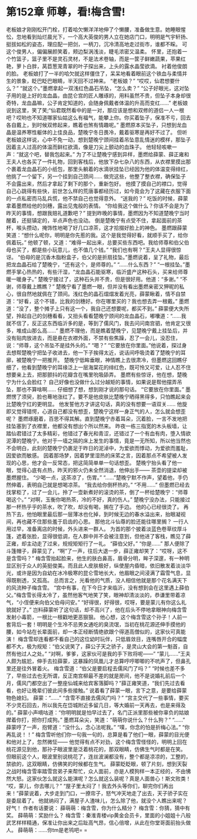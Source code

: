 # 第152章 师尊，看!梅含雪!
老板娘才刚刚松开门栓，打着哈欠懒洋洋地伸了个懒腰，准备做生意。她睡眼惺忪，忽地看到灿烂晨光下，一个高大英俊的男人立在她店门口，明明是气宇轩扬、挺拔如松的姿态，理应配一把剑，一柄刀，沉冷清高地走过街市，谁都不睬。
可这个俊男人，偏偏展颜笑着，颊边梨涡浅淡，睫毛浓密又温柔。
怀里，还抱着一个竹篮子，篮子里不是灵石灵材，不是法术卷轴，而是一筐子鲜嫩蔬果，苹果红艳，萝卜白胖，莴苣葱茏青翠的叶子探出来，上头的露水晶莹欲滴。
衬着他俊朗的脸。
老板娘打了一半的哈欠就这样僵住了，呆呆地看着眼前这个铁血与柔情并生的景象，眨巴眨巴眼睛，半天回不过神来。
“老板娘？”
“哎哎，仙君想要什么？”
“就这个。”墨燃拿起一双浅红色晶石吊坠，“怎么卖？”
“公子好眼光，这对坠子用的是上好的龙血晶，由昆仑宫的匠人雕琢的，用料虽然不贵，但坠子本身却很奇特，龙血晶嘛，公子肯定知道的，会随身佩戴者体温的升高而变红……”
老板娘说到这里，笑了笑;“仙君既然看中的是一对，那应该是想和双修的道侣一人一根吧？哎哟也不知道哪家仙姑这么有福气，能攀上你。你买着坠子，保准不亏，回去各自戴上，到时候双修起来，瞧着也煞有情趣呢。”
墨燃原本买坠子，只想到龙血晶是温养寒性躯体的上佳良品，楚晚宁冬日畏冷，戴着驱寒是再好不过了。
但听老板娘这样说，心中不免一动，想到楚晚宁颈间挂着吊坠意乱情迷的模样，那坠子因着主人过高的体温而鲜红欲滴，像是刀尖上颤动的血珠子。
他轻轻咳嗽一声：“就这个吧，替我包起来。”
为了不让楚晚宁感到异样，墨燃给薛蒙、薛正雍和王夫人也各买了一件礼物，回到客栈后，他放下杂七杂八的东西，从衣襟里摸出那个裹着龙血晶石的小纸包，那里头躺着的水滴状挂坠已经因为他的体温变得绯红，他挑了一个留下，另一个挂到自己颈间……
做完这些，他整了整衣襟，确保坠子不会露出来，然后才拿起了剩下的那个，重新包好。
他摸了摸自己的襟口，觉得自己心跳得有些快，前世怎么样的荒唐事都经历过，如今竟会为了这藏在衣服下面的一点私密而马乱兵慌，他不禁自己也觉得意外。
“送我的？”
吃饭的时候，薛蒙拿着墨燃给他的剑穗，露出见鬼般的表情。
“你给我这个做什么？你该不会是为了昨天的事情，想跟我赔礼道歉吧？”
提到昨晚的事情，墨燃因为不知道楚晚宁当时醒着，还挺镇定的，半点声色也没动。
倒是楚晚宁有点受不住，拿起面前的茶杯，喉头攒动，掩饰性地喝了好几口凉茶，这才拾掇好脸上的神色。
墨燃跟薛蒙笑道：“想什么呢你，明明是你先惹的我。这个是我觉得好看，就顺手买了，给你佩着玩。”
他顿了顿，又道：“难得一起出来，总要买些东西吧。我给师尊和伯父伯母也买了，都是些小玩意儿，也不值几个钱。”
“我们也有啊？”王夫人显得很惊讶。
“伯母的是沉香木脂粉盒子，伯父的是折扇挂坠。”墨燃说着，呈了礼物，最后把龙血晶石给了楚晚宁，“还有这个，是师尊的。”
“……什么东西？”
“一根挂坠。”墨燃手掌心热热的，有些汗湿，“龙血晶石能驱寒，临沂盛产这种石头，买来给师尊暖一暖身子。”
楚晚宁接过了，这种石头并不贵，但是很好用。他道：“多谢。”
“不谢，师尊戴上瞧瞧？”
楚晚宁看了墨燃一眼，但并没有看出墨燃亲密又狎昵的私心，很自然地就佩在了颈间。浅红色的晶石熠熠发着光亮，薛蒙瞅着，情不自禁道：“好看，这个不错，比我的剑穗好。你在哪里买的？我也想去弄一根戴。”
墨燃道：“没了，整个摊子上只有这一个，我自己还想要呢，都买不到。”
薛蒙便大失所望，拎起自己的剑穗看看，又扭头看看楚晚宁颈间的龙血晶石，嘟囔道：“……我就不信了，反正这东西临沂多的是，等到了儒风门，我去问问南宫驷，他肯定又很多，堆成山那么高……”
墨燃不理他，而是瞧着楚晚宁，见楚晚宁戴上挂坠后，并没有贴肉放进去，而是悬在衣襟外面，不禁有些焦躁，忍了一会儿，没忍住，说：“师尊，这个吊坠不是挂外头的。”
“嗯？”
“它要放在你里面。”他说着，探过身去想帮楚晚宁把坠子收进去，他一下子挨得太近，说话间呼吸烫着了楚晚宁的耳廓，被楚晚宁一把推开。
楚晚宁低眸垂眼，神情瞧上去很肃冷，但墨燃这回瞧仔细了，他看到楚晚宁的耳缘泛上一层海棠花的绯红色，既可怜又可爱，让人忍不住想要亲上去，把那颤抖的花瓣含在嘴里吮吸舔弄。
墨燃有些惊讶，他在想，楚晚宁为什么会脸红？
自己好像也没做什么过分越矩的事情，如果说是帮他摆弄吊坠，那也不算啥啊……
仔细想了想，想到刚才说的那句话。
“它要放在你里面。”
墨燃愣了须臾，脸也蓦地涨红了。要不是他皮肤比楚晚宁晒得黑得多，只怕瞧起来会比楚晚宁红的更明显。
他发誓他方才讲这句话，真的没有想要一语双关……
他旋即又觉得错愕，心道自己都没有想歪，楚晚宁这样一身正气的人，怎么就会想歪呢？
墨燃琢磨着，百思不得其解。直到楚晚宁赤着耳朵，沉着脸，一言不发地把挂坠塞到了衣襟里，他都没有想出个所以然来。
昨夜一栋三指宽的木头板墙，让踏仙君错过了太多精彩，他错过了春光和青涩，还错过了一个有血有肉，堕入情欲泥潭的楚晚宁。他对于一墙之隔的床上发生的事情，竟是一无所知，所以他当然也不会明白，此刻的楚晚宁仍裹足于昨日的泥淖中，为爱欲而悸动，为爱欲而羞耻，因爱欲而敏感。
因着那场梦，因着梦里湿热的床笫之言，因着那点不希望被人发现的心思，他才会一反常态，把这简简单单一句话想歪。
楚晚宁抬头看了他一眼，觉得心底有点热，昨天的邪火仍未全然消退，他伸出手——
茶壶的提梁却被墨燃握住。
“少喝一点，这茶凉了，伤胃。”
“……”楚晚宁默不作声，望着他，手仍然伸着，表明自己就是想喝凉茶。
“我去给你倒杯热的。”
“不用……”
但墨燃已经去找掌柜了，过了一会儿，拎了一壶新煮好的滚烫的茶，倒了一杯给楚晚宁：“师尊喝这个。”
“对啊，玉衡你喝热茶，冷的不好，真的伤人。”
楚晚宁没办法，只能接过那一杯热乎乎的茶水，吹了吹，却没有喝，搁在了手边。
他的心已经很烫了。
再热下去，他怕眼里最后那一层薄冰也化掉，到时候无边的春水溢出来，抬眼凝视间，再也藏不住那些羞于启齿的心思。
那他北斗仙尊的脸还能往哪里搁？
一行人用过早，准备离店的时候，外头进来一群人。
为首的那个披着淡蓝色卷草纹厚斗篷，遮着张脸，显得很低调，在人群中并不会被注意到，但他进了客栈，瞧见了薛正雍，却主动走了过来，规规矩矩行了一礼。
“薛伯父好。”
“你是……”
那人便除了斗篷帽子，薛蒙见了，“啊”了一声，往后大退一步，薛正雍却笑了：“哎呀，这不是含雪吗？”
梅含雪抬起脸来，他生的肤白鼻高，眉骨分明，眸子深邃，有一种明显区别于众人的英挺俊美。而且此人皮肤极好，纵使屋内昏暗，依旧散发着淡淡华光，或许是因为自幼在冰冷极寒的昆仑雪地长大，他眉眼之间浸满了霜雪气息，显得既剔透，又孤高。
总而言之，光看他的气质，没人相信他就是那个花名满天下的风流种子梅含雪。
“宫中有事，在下今日才来临沂，没有想到会在这里遇上薛伯父。”梅含雪长得太冷了，虽然他客气地笑了笑，眼神却清淡淡的，恭谦里带着凉气，“小侄便来向伯父伯母问安。”
“好得很，好得很，哎呀，要是蒙儿有你这么礼貌就好了。”
岂料薛蒙听了这句话，却不高兴了，他在后头不停地拿眼神向梅含雪发射小毒箭，一根比一根戳地更恶狠狠。
他心想，这个梅含雪这个孙子！人前一套背后一套！明明是个生冷不忌男女通吃的臭流氓，当初在桃花源还伸手摸他的腰，如今站在长辈面前，却一本正经断情绝欲跟个得道高僧似的，这家伙可真能演！
梅含雪却连看都不看自己的这位幼时玩伴，只低眉敛目，连嘴唇开合的幅度都不大，极为规矩：“伯父说笑了，薛公子天之骄子，是灵山大会的第一魁首，自然有他过人之处。”
“对啊，爹爹，这家伙可是我的手下败将呢——”
“蒙儿……”王夫人颇为尴尬，伸手去拉薛蒙，这暴躁的凤凰儿才总算哼哼唧唧的不吭声了，但鼻孔里还是往外冒着火。
梅含雪道：“伯父是要启程去儒风门了吗？”
“时候也差不多了，早些过去也无所谓，反正南宫柳最不差的就是房间，他不是说婚礼前后一个月，儒风门都空出了一整座仙城来给宾客落脚吗？”薛正雍笑道，“我们先过去看看，也好让晚辈们彼此间多些接触。”
说着看了薛蒙一眼，言下之意，是要给薛蒙物色媳妇。
薛蒙：“……”
“含雪不直接去儒风门吗？”
“宫主交代了一些事情，要买不少灵石回去，所以我先在岱城附近多留几日，等大婚前一天再去，也是来得及的。”
薛蒙小声嘀咕道：“你明明就是怕早过去了，名门正派里那些被你辜负的姑娘撵着你打，把你打成狗。”
墨燃耳朵尖，笑道：“萌萌你说什么？什么狗？”
“……”
薛蒙哼了一声，抱臂道：“没什么，念心法呢我。”
“噗，你念的怕是折梅心法。”
“你再乱说！！”
梅含雪听他们你一句我一句的，总算是看了他们一眼，薛蒙的目光便和他对上了，忽然微怔——
他觉得有点不对劲，这个梅含雪怪怪的，明明上回在桃花源见到他，那孙子眼波里是泛着桃花的，那双眼睛，仿佛生气时都是在笑。
但眼前这个人，眼波里别说桃花了，连丝波澜都没有，整个都是凉凉的，工整的，禁欲的，这双眼睛，仿佛笑的时候都在生气。
薛蒙眨眨眼，顿了片刻，想到天裂之战时梅含雪率踏雪宫弟子来帮忙，众人面前，亦是人模狗样一本正经的，不由怫然大怒。这家伙怎么就这么能演呢？怎么就这么装呢？真是人面兽心！斯文败类！
“哎，蒙儿，你去哪儿？”
“屋子里太闷了！我去外头等你们，聊完你们再出来！”薛蒙说着，大步走到门口，一撩帘子，怒气冲天地走了出去，天子骄子实在是委屈着了。
他就纳闷了，满屋子人渣味儿，怎么除了他，就没个人瞧出来呢？
好气！
作者有话要说：
薛萌萌：梅含雪，你为什么精分？
梅含雪：你猜，猜中有奖。
薛萌萌：奖励什么？
梅含雪：秦淮青楼vip黄金会员卡，里面的小姐姐十八般武艺样样精通，保准让你出来之后趾高气昂，信心倍增，从此在你堂哥面前抬头做人。
薛萌萌：……你tm是老鸨吧= =
